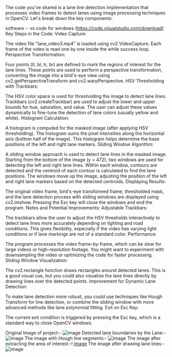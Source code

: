 The code you've shared is a lane line detection implementation that processes video frames to detect lanes using image processing techniques in OpenCV. Let's break down the key components:

software :- vs code for windows (https://code.visualstudio.com/download)
Key Steps in the Code:
Video Capture:

The video file "lane_video3.mp4" is loaded using cv2.VideoCapture. Each frame of the video is read one by one inside the while success loop.
Perspective Transformation:

Four points (tl, bl, tr, br) are defined to mark the regions of interest for the lane lines.
These points are used to perform a perspective transformation, converting the image into a bird's-eye view using cv2.getPerspectiveTransform and cv2.warpPerspective.
HSV Thresholding with Trackbars:

The HSV color space is used for thresholding the image to detect lane lines. Trackbars (cv2.createTrackbar) are used to adjust the lower and upper bounds for hue, saturation, and value.
The user can adjust these values dynamically to fine-tune the detection of lane colors (usually yellow and white).
Histogram Calculation:

A histogram is computed for the masked image (after applying HSV thresholding). The histogram sums the pixel intensities along the horizontal axis (bottom half of the image).
This histogram helps determine the base positions of the left and right lane markers.
Sliding Window Algorithm:

A sliding window approach is used to detect lane lines in the masked image. Starting from the bottom of the image (y = 472), two windows are used for detecting the left and right lane lines.
Within each window, contours are detected and the centroid of each contour is calculated to find the lane positions.
The windows move up the image, adjusting the position of the left and right lane markers based on the detected centroids.
Displaying Results:

The original video frame, bird's-eye transformed frame, thresholded mask, and the lane detection process with sliding windows are displayed using cv2.imshow.
Pressing the Esc key will close the windows and end the program.
Notes and Potential Improvements:
Adjustable Trackbars:

The trackbars allow the user to adjust the HSV thresholds interactively to detect lane lines more accurately depending on lighting and road conditions.
This gives flexibility, especially if the video has varying light conditions or if lane markings are not of a standard color.
Performance:

The program processes the video frame-by-frame, which can be slow for large videos or high-resolution footage. You might want to experiment with downsampling the video or optimizing the code for faster processing.
Sliding Window Visualization:

The cv2.rectangle function draws rectangles around detected lanes. This is a good visual cue, but you could also visualize the lane lines directly by drawing lines over the detected points.
Improvement for Dynamic Lane Detection:

To make lane detection more robust, you could use techniques like Hough Transform for line detection, or combine the sliding window with more advanced methods like lane polynomial fitting.
Exit on Esc Key:

The current exit condition is triggered by pressing the Esc key, which is a standard way to close OpenCV windows.

Original Image of project:- ![image](https://github.com/user-attachments/assets/f609cce0-51af-4c7f-a360-3d7165f9dd92)
Detected lane boundaries by the Lane:- ![image](https://github.com/user-attachments/assets/c8ee8fe1-46d0-407a-a6e3-399f8f8884e8)
The image with Hough line segments:- ![image](https://github.com/user-attachments/assets/9ce872a4-ee25-4c4c-a624-ff105bdd39d2)
The image after extracting the area of interest:-!
[image](https://github.com/user-attachments/assets/6845e705-8d29-48d8-bcaa-c138ec39f93b)
The image after drawing lane lines:- ![image](https://github.com/user-attachments/assets/a5bc0ab1-1953-48a6-8411-b60d07074d9f)



